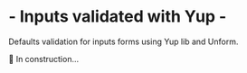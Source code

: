 # - Inputs validated with Yup -

Defaults validation for inputs forms using Yup lib and Unform.

🚧 In construction...
